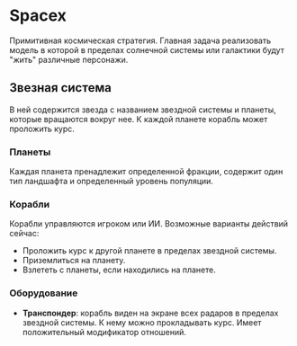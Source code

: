 # Spacex

Примитивная космическая стратегия. Главная задача реализовать модель в которой в пределах солнечной системы или галактики будут "жить" различные персонажи.

## Звезная система

В ней содержится звезда с названием звездной системы и планеты, которые вращаются вокруг нее. К каждой планете корабль может проложить курс.

### Планеты

Каждая планета пренадлежит определенной фракции, содержит один тип ландшафта и определенный уровень популяции.

### Корабли

Корабли управляются игроком или ИИ. Возможные варианты действий сейчас:

* Проложить курс к другой планете в пределах звездной системы.
* Приземлиться на планету.
* Взлететь с планеты, если находились на планете.

### Оборудование

* **Транспондер**: корабль виден на экране всех радаров в пределах звездной системы. К нему можно прокладывать курс. Имеет положительный модификатор отношений.
